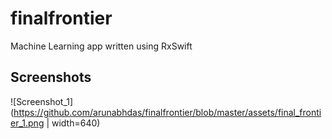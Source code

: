 # finalfrontier

Machine Learning app written using RxSwift


## Screenshots

![Screenshot_1](https://github.com/arunabhdas/finalfrontier/blob/master/assets/final_frontier_1.png | width=640)